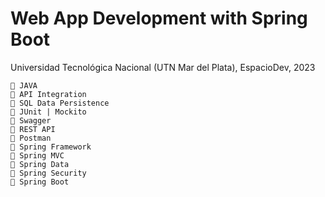 # Web App Development with Spring Boot 

Universidad Tecnológica Nacional (UTN Mar del Plata), EspacioDev, 2023

    📌 JAVA
    📌 API Integration
    📌 SQL Data Persistence
    📌 JUnit | Mockito
    📌 Swagger
    📌 REST API
    📌 Postman
    📌 Spring Framework
    📌 Spring MVC
    📌 Spring Data
    📌 Spring Security
    📌 Spring Boot

    
